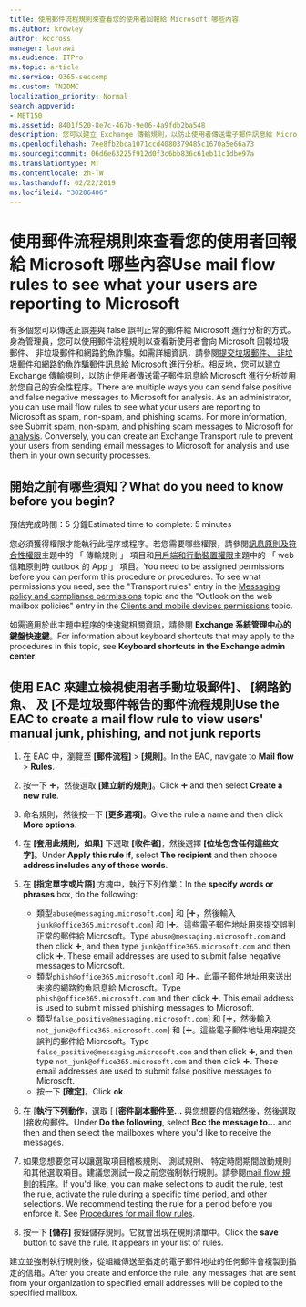 ```yaml
---
title: 使用郵件流程規則來查看您的使用者回報給 Microsoft 哪些內容
ms.author: krowley
author: kccross
manager: laurawi
ms.audience: ITPro
ms.topic: article
ms.service: O365-seccomp
ms.custom: TN2DMC
localization_priority: Normal
search.appverid:
- MET150
ms.assetid: 8401f520-8e7c-467b-9e06-4a9fdb2ba548
description: 您可以建立 Exchange 傳輸規則，以防止使用者傳送電子郵件訊息給 Microsoft 進行分析並用於您自己的安全性程序
ms.openlocfilehash: 7ee8fb2bca1071ccd4080379485c1670a5e66a73
ms.sourcegitcommit: 06d6e63225f912d0f3c6bb836c61eb11c1dbe97a
ms.translationtype: MT
ms.contentlocale: zh-TW
ms.lasthandoff: 02/22/2019
ms.locfileid: "30206406"
---
```

# <a name="use-mail-flow-rules-to-see-what-your-users-are-reporting-to-microsoft"></a><span data-ttu-id="83adb-103">使用郵件流程規則來查看您的使用者回報給 Microsoft 哪些內容</span><span class="sxs-lookup"><span data-stu-id="83adb-103">Use mail flow rules to see what your users are reporting to Microsoft</span></span>

<span data-ttu-id="83adb-p101">有多個您可以傳送正誤差與 false 誤判正常的郵件給 Microsoft 進行分析的方式。身為管理員，您可以使用郵件流程規則以查看新使用者會向 Microsoft 回報垃圾郵件、 非垃圾郵件和網路釣魚詐騙。如需詳細資訊，請參閱[提交垃圾郵件、 非垃圾郵件和網路釣魚詐騙郵件訊息給 Microsoft 進行分析](submit-spam-non-spam-and-phishing-scam-messages-to-microsoft-for-analysis.md)。相反地，您可以建立 Exchange 傳輸規則，以防止使用者傳送電子郵件訊息給 Microsoft 進行分析並用於您自己的安全性程序。</span><span class="sxs-lookup"><span data-stu-id="83adb-p101">There are multiple ways you can send false positive and false negative messages to Microsoft for analysis. As an administrator, you can use mail flow rules to see what your users are reporting to Microsoft as spam, non-spam, and phishing scams. For more information, see [Submit spam, non-spam, and phishing scam messages to Microsoft for analysis](submit-spam-non-spam-and-phishing-scam-messages-to-microsoft-for-analysis.md). Conversely, you can create an Exchange Transport rule to prevent your users from sending email messages to Microsoft for analysis and use them in your own security processes.</span></span>
  
## <a name="what-do-you-need-to-know-before-you-begin"></a><span data-ttu-id="83adb-108">開始之前有哪些須知？</span><span class="sxs-lookup"><span data-stu-id="83adb-108">What do you need to know before you begin?</span></span>

<span data-ttu-id="83adb-109">預估完成時間：5 分鐘</span><span class="sxs-lookup"><span data-stu-id="83adb-109">Estimated time to complete: 5 minutes</span></span>
  
<span data-ttu-id="83adb-p102">您必須獲得權限才能執行此程序或程序。若您需要哪些權限，請參閱[訊息原則及符合性權限](http://technet.microsoft.com/library/ec4d3b9f-b85a-4cb9-95f5-6fc149c3899b.aspx)主題中的 「 傳輸規則 」 項目和[用戶端和行動裝置權限](http://technet.microsoft.com/library/57eca42a-5a7f-4c65-89f0-7a84f2dbea19.aspx)主題中的 「 web 信箱原則時 outlook 的 App 」 項目。</span><span class="sxs-lookup"><span data-stu-id="83adb-p102">You need to be assigned permissions before you can perform this procedure or procedures. To see what permissions you need, see the "Transport rules" entry in the [Messaging policy and compliance permissions](http://technet.microsoft.com/library/ec4d3b9f-b85a-4cb9-95f5-6fc149c3899b.aspx) topic and the "Outlook on the web mailbox policies" entry in the [Clients and mobile devices permissions](http://technet.microsoft.com/library/57eca42a-5a7f-4c65-89f0-7a84f2dbea19.aspx) topic.</span></span> 
  
<span data-ttu-id="83adb-112">如需適用於此主題中程序的快速鍵相關資訊，請參閱 **Exchange 系統管理中心的鍵盤快速鍵**。</span><span class="sxs-lookup"><span data-stu-id="83adb-112">For information about keyboard shortcuts that may apply to the procedures in this topic, see **Keyboard shortcuts in the Exchange admin center**.</span></span>
  
## <a name="use-the-eac-to-create-a-mail-flow-rule-to-view-users-manual-junk-phishing-and-not-junk-reports"></a><span data-ttu-id="83adb-113">使用 EAC 來建立檢視使用者手動垃圾郵件]、 [網路釣魚、 及 [不是垃圾郵件報告的郵件流程規則</span><span class="sxs-lookup"><span data-stu-id="83adb-113">Use the EAC to create a mail flow rule to view users' manual junk, phishing, and not junk reports</span></span>

1. <span data-ttu-id="83adb-114">在 EAC 中，瀏覽至 **[郵件流程]** \> **[規則]**。</span><span class="sxs-lookup"><span data-stu-id="83adb-114">In the EAC, navigate to **Mail flow** \> **Rules**.</span></span>
    
2. <span data-ttu-id="83adb-115">按一下 ![加入圖示](media/ITPro-EAC-AddIcon.gif)，然後選取 **[建立新的規則]**。</span><span class="sxs-lookup"><span data-stu-id="83adb-115">Click ![Add Icon](media/ITPro-EAC-AddIcon.gif) and then select **Create a new rule**.</span></span>
    
3. <span data-ttu-id="83adb-116">命名規則，然後按一下 **[更多選項]**。</span><span class="sxs-lookup"><span data-stu-id="83adb-116">Give the rule a name and then click **More options**.</span></span>
    
4. <span data-ttu-id="83adb-117">在 **[套用此規則，如果]** 下選取 **[收件者]**，然後選擇 **[位址包含任何這些文字]**。</span><span class="sxs-lookup"><span data-stu-id="83adb-117">Under **Apply this rule if**, select **The recipient** and then choose **address includes any of these words**.</span></span>
    
5. <span data-ttu-id="83adb-118">在 **[指定單字或片語]** 方塊中，執行下列作業：</span><span class="sxs-lookup"><span data-stu-id="83adb-118">In the **specify words or phrases** box, do the following:</span></span> 
    - <span data-ttu-id="83adb-p103">類型`abuse@messaging.microsoft.com`] 和 [![新增圖示](media/ITPro-EAC-AddIcon.gif)，然後輸入`junk@office365.microsoft.com`] 和 [![新增圖示](media/ITPro-EAC-AddIcon.gif)。這些電子郵件地址用來提交誤判正常的郵件給 Microsoft。</span><span class="sxs-lookup"><span data-stu-id="83adb-p103">Type `abuse@messaging.microsoft.com` and then click ![Add Icon](media/ITPro-EAC-AddIcon.gif), and then type `junk@office365.microsoft.com` and then click ![Add Icon](media/ITPro-EAC-AddIcon.gif). These email addresses are used to submit false negative messages to Microsoft.</span></span>
    - <span data-ttu-id="83adb-p104">類型`phish@office365.microsoft.com`] 和 [![新增圖示](media/ITPro-EAC-AddIcon.gif)。此電子郵件地址用來送出未接的網路釣魚訊息給 Microsoft。</span><span class="sxs-lookup"><span data-stu-id="83adb-p104">Type `phish@office365.microsoft.com` and then click ![Add Icon](media/ITPro-EAC-AddIcon.gif). This email address is used to submit missed phishing messages to Microsoft.</span></span>
    - <span data-ttu-id="83adb-p105">類型`false_positive@messaging.microsoft.com`] 和 [![新增圖示](media/ITPro-EAC-AddIcon.gif)，然後輸入`not_junk@office365.microsoft.com`] 和 [![新增圖示](media/ITPro-EAC-AddIcon.gif)。這些電子郵件地址用來提交誤判的郵件給 Microsoft。</span><span class="sxs-lookup"><span data-stu-id="83adb-p105">Type `false_positive@messaging.microsoft.com` and then click ![Add Icon](media/ITPro-EAC-AddIcon.gif), and then type `not_junk@office365.microsoft.com` and then click ![Add Icon](media/ITPro-EAC-AddIcon.gif). These email addresses are used to submit false positive messages to Microsoft.</span></span>
    - <span data-ttu-id="83adb-125">按一下 **[確定]**。</span><span class="sxs-lookup"><span data-stu-id="83adb-125">Click **ok**.</span></span>
    
6. <span data-ttu-id="83adb-126">在 [**執行下列動作**，選取 [ **[密件副本郵件至...** 與您想要的信箱然後，然後選取 [接收的郵件。</span><span class="sxs-lookup"><span data-stu-id="83adb-126">Under **Do the following**, select **Bcc the message to...** and then and then select the mailboxes where you'd like to receive the messages.</span></span> 
    
7. <span data-ttu-id="83adb-p106">如果您想要您可以讓選取項目稽核規則、 測試規則、 特定時間期間啟動規則和其他選取項目。建議您測試一段之前您強制執行規則。請參閱[mail flow 規則的程序](https://docs.microsoft.com/Exchange/policy-and-compliance/mail-flow-rules/mail-flow-rule-procedures)。</span><span class="sxs-lookup"><span data-stu-id="83adb-p106">If you'd like, you can make selections to audit the rule, test the rule, activate the rule during a specific time period, and other selections. We recommend testing the rule for a period before you enforce it. See [Procedures for mail flow rules](https://docs.microsoft.com/Exchange/policy-and-compliance/mail-flow-rules/mail-flow-rule-procedures).</span></span> 
    
8. <span data-ttu-id="83adb-p107">按一下 **[儲存]** 按鈕儲存規則。它就會出現在規則清單中。</span><span class="sxs-lookup"><span data-stu-id="83adb-p107">Click the **save** button to save the rule. It appears in your list of rules.</span></span> 
    
<span data-ttu-id="83adb-132">建立並強制執行規則後，從組織傳送至指定的電子郵件地址的任何郵件會複製到指定的信箱。</span><span class="sxs-lookup"><span data-stu-id="83adb-132">After you create and enforce the rule, any messages that are sent from your organization to specified email addresses will be copied to the specified mailbox.</span></span>
  

